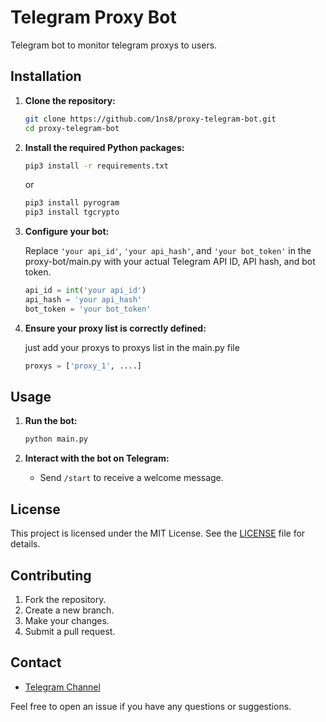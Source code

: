# Telegram Proxy Bot

Telegram bot to monitor telegram proxys to users.



## Installation

1. **Clone the repository:**

    ```sh
    git clone https://github.com/1ns8/proxy-telegram-bot.git
    cd proxy-telegram-bot
    ```

2. **Install the required Python packages:**

    ```sh
   pip3 install -r requirements.txt
    ```
    or
   ```sh
   pip3 install pyrogram
   pip3 install tgcrypto
   ```

4. **Configure your bot:**

    Replace `'your api_id'`, `'your api_hash'`, and `'your bot_token'` in the proxy-bot/main.py with your actual Telegram API ID, API hash, and bot token.

    ```python
    api_id = int('your api_id')
    api_hash = 'your api_hash'
    bot_token = 'your bot_token'
    ```

5. **Ensure your proxy list is correctly defined:**

    just add your proxys to proxys list in the main.py file
   ```python
   proxys = ['proxy_1', ....]
   ```

## Usage

1. **Run the bot:**

    ```sh
    python main.py
    ```

2. **Interact with the bot on Telegram:**

    - Send `/start` to receive a welcome message.
    

## License

This project is licensed under the MIT License. See the [LICENSE](LICENSE) file for details.

## Contributing

1. Fork the repository.
2. Create a new branch.
3. Make your changes.
4. Submit a pull request.

## Contact

- [Telegram Channel](https://t.me/NS8_b)

Feel free to open an issue if you have any questions or suggestions.
